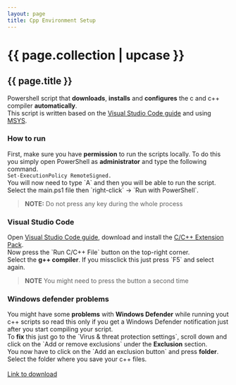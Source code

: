 ```yaml
---
layout: page
title: Cpp Environment Setup
---
```


<div class="single-project-container">
    <h1>{{ page.collection | upcase }}</h1>
    <h2>{{ page.title }}</h2>
    <p class="description">
        Powershell script that <strong>downloads</strong>, <strong>installs</strong> and <strong>configures</strong> the c and c++ compiler <strong>automatically</strong>.<br>
        This script is written based on the <a href="https://code.visualstudio.com/docs/cpp/config-mingw" target="_blank">Visual Studio Code guide</a> and using <a href="https://www.msys2.org/" target="_blank">MSYS</a>.
    </p>
    <h3>How to run</h3>
    <p class="description">
        First, make sure you have <strong>permission</strong> to run the scripts locally. To do this you simply open PowerShell as <strong>administrator</strong> and type the following command.<br>
        <code>Set-ExecutionPolicy RemoteSigned.</code><br>
        You will now need to type `A` and then you will be able to run the script.<br>
        Select the main.ps1 file then `right-click` &rarr; `Run with PowerShell`.<br>
        <blockquote><strong>NOTE:</strong> Do not press any key during the whole process</blockquote>
    </p>
    <h3>Visual Studio Code</h3>
    <p class="description">
        Open <a href="https://code.visualstudio.com/Download" target="_blank">Visual Studio Code guide</a>, download and install the <a href="https://marketplace.visualstudio.com/items?itemName=ms-vscode.cpptools-extension-pack" target="_blank">C/C++ Extension Pack</a>.<br>
        Now press the `Run C/C++ File` button on the top-right corner.<br>
        Select the <strong>g++ compiler</strong>. If you missclick this just press `F5` and select again.<br>
        <blockquote><strong>NOTE</strong> You might need to press the button a second time</blockquote>
    </p>
    <h3>Windows defender problems</h3>
    <p class="description">
        You might have some <strong>problems</strong> with <strong>Windows Defender</strong> while running yout c++ scripts so read this only if you get a Windows Defender notification just after you start compiling your script.<br>
        To <strong>fix</strong> this just go to the `Virus & threat protection settings`, scroll down and click on the `Add or remove exclusions` under the <strong>Exclusion</strong> section.<br>
        You now have to click on the `Add an exclusion button` and press <strong>folder</strong>. Select the folder where you save your c++ files.<br><br>
        <a class="download-link" href="https://github.com/SaaS-28/cpp-environment/archive/refs/heads/main.zip" target="_blank">Link to download</a>
    </p>
</div>